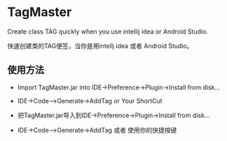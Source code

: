 # TagMaster
Create class TAG quickly when you use intellij idea or Android Studio.

快速创建类的TAG便签，当你是用intellj idea 或者 Android Studio。

## 使用方法
* Import TagMaster.jar into IDE->Preference->Plugin->Install from disk...
* IDE->Code—>Generate->AddTag or Your ShortCut

* 把TagMaster.jar导入到IDE->Preference->Plugin->Install from disk...
* IDE->Code—>Generate->AddTag 或者 使用你的快捷按键
